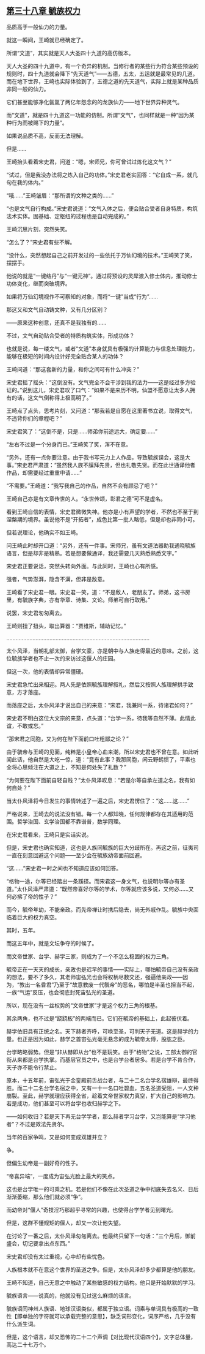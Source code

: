## [第三十八章 毓族权力](https://www.xxbiquge.com/11_11207/9205866.html)


  品质高于一般仙力的力量。

  就这一瞬间，王崎就已经确定了。

  所谓“文道”，其实就是天人大圣四十九道的高仿版本。

  天人大圣的四十九道中，有一个奇异的机制。当修行者的某些行为符合某些预设的规则时，四十九道就会降下“先天道气”——五德，五太，五运就是最常见的几道。而在地下世界，王崎也实际体验到了，五德之道的先天道气，实际上就是某种品质非同一般的仙力。

  它们甚至能够净化氤氲了两亿年怨念的的龙族仙力——地下世界异种灵气。

  而“文道”，就是四十九道这一功能的仿制。所谓“文气”，也同样就是一种“因为某种行为而被赐下的力量”。

  如果说品质不高，反而无法理解。

  但是……

  王崎抬头看着宋史君，问道：“嗯，宋师兄，你可曾试过炼化这文气？”

  “试过，但是我没办法将之炼入自己的功体。”宋史君老实回答：“它自成一系，就几句在我的体内。”

  “哦……”王崎皱眉：“那所谓的文种之类的……”

  “也是文气自行构成。”宋史君说道：“文气入体之后，便会贴合受者自身特质，构筑法术实体。固基础、定枢纽的过程也是自动完成的。”

  王崎沉思片刻，突然失笑。

  “怎么了？”宋史君有些不解。

  “没什么，突然想起自己之前开发过的一些依托于万仙幻境的技术。”王崎笑了笑，摆摆手。

  他说的就是“一键结丹”与“一键元神”。通过将预设的灵犀渡入修士体内，推动修士功体变化，继而突破境界。

  如果将万仙幻境视作不可察知的对象，而将“一键”当成“行为”……

  那这又和文气自动铸文种，又有几分区别？

  ——原来这种创意，还真不是我独有的……

  不过，文气自动贴合受者的特质构筑实体，形成功体？

  也就是说，每一缕文气，或者“文道”本身就具有极强的计算能力与信息处理能力，能够在极短的时间内设计好完全贴合某人的功体？

  王崎问道：“那这套新的力量，和你之间可有什么冲突？”

  宋史君摇了摇头：“这倒没有。文气完全不会干涉到我的法力——这是经过多方验证的。”说到这儿，宋史君叹了口气：“如果不是来历不明，仙盟不愿意让太多人拥有的话，这文气倒称得上极高明了。”

  王崎点了点头，思考片刻，又问道：“那我若是自愿在这里著书立说，取得文气，不违背你们的章程吧？”

  宋史君笑了：“这倒不是，只是……师弟你前途远大，确定要……”

  “左右不过是一个分身而已。”王崎笑了笑，浑不在意。

  “另外，还有一点你要注意。由于我书写元力上人作品，导致毓族误会，这是大事。”宋史君严肃道：“虽然我人族不膜拜先贤，但也礼敬先贤。而在此世通译他者作品，却需要经过重重申请……”

  “不需要。”王崎道：“我写我自己的作品，自然不会有顾忌了吧？”

  王崎自己亦是有文章传世的人。“永世传颂，彰君之德”可不是虚名。

  看到王崎自信的表情，宋史君微微失神。他亦是小有声望的学者，不然也不至于到涅槃期的境界。虽说他不是“开拓者”，成色比第一批人略低，但是却也非同小可。

  但若说理论，他确实不如王崎。

  问王崎此时却开口道：“另外，还有一件事。宋师兄，虽有文道法器助我通晓毓族语言，但是却非是精熟。若是想要做通译，我还需要几天熟悉熟悉文字。”

  宋史君正要说话，突然头转向外面。与此同时，王崎也心有所感。

  强者，气势澎湃，隐含不满，但非是敌意。

  王崎看了宋史君一眼。宋史君一笑，道：“不是敌人，老朋友了。师弟，这书房里，有毓族字典，亦有华章、诗集、文论。师弟可自行取用。”

  说罢，宋史君匆匆离去。

  王崎则扭了扭头，取出算器：“贾维斯，辅助记忆。”

  …………………………………………………………………………………

  太仆风泽，当朝礼部太御，台学文豪，亦是朝中与人族走得最近的意味。之前，这位毓族学者也不止一次的来访过这偃人的庄园。

  但这一次，他的表情却异常僵硬。

  宋史君急忙出来相迎。两人先是依照毓族理解叙礼，然后又按照人族理解拱手致意，方才落座。

  而落座之后，太仆风泽才说出自己的来意：“宋君，我兼同一系，待诸君如何？”

  宋史君不明白这位大文宗的来意，点头道：“台学一系，待我等自然不薄。此情此谊，不敢或忘。”

  “那宋君之同胞，又为何在陛下面前口吐粗鄙之论？”

  由于毓帝与王崎的见面，纯粹是小皇帝心血来潮，所以宋史君也不曾在意。如此听闻此话，他自然是大吃一惊，道：“竟有此事？我那同胞，闲云野鹤惯了，平素也全将心思倾注在大道之上，不知是何处失了礼数？”

  “为何要在陛下面前自轻自贱？”太仆风泽叹息：“若是尔等自承左道之名，我有如何自处？”

  当太仆风泽将今日发生的事情转述了一遍之后，宋史君愣住了：“这……这……”

  严格说来，王崎去的说法没有错。每一个人都知晓，任何规律都存在其适用的范围。哲学治国、玄学治国都不靠谱普，数学同理。

  在宋史君看来，王崎只是实话实说。

  但是，宋史君也确实知道，这也是人族同毓族的巨大分歧所在。再这之前，征夷司一直在刻意回避这个问题——至少会在毓族幼帝面前回避。

  “这……”宋史君一时之间也不知道应该如何回答。

  “格物一途，尔等已经踏出一条蹊径。而宋君这一身文气，也说明尔等亦有圣道。”太仆风泽严肃道：“既然帝喜好尔等的学术，尔等就应该多说，又何必……又何必拂了帝的性子？”

  而今，毓帝年幼，不能亲政。而先帝禅让时携后隐去，尚无外戚作乱。毓族中央面临着巨大的权力真空。

  其时，五年。

  而这五年中，就是文坛争夺的时候了。

  而文帝世家、台学、赫学三家，则成为了一个不怎么稳固的权力三角。

  毓帝正在一天天的成长，亲政也是迟早的事情——实际上，哪怕毓帝自己没有亲政的想法，要不了多久，其老师宙弘光也会将权柄尽数交还，强逼他亲政——因为，“教出一名昏君”乃至于“故意教废一代毓帝”的恶名，哪怕是半圣也担当不起，一族“气运”反压，也会彻底封死宙弘光的圣道。

  所以，现在没有一丝权势的“文帝世家”才是这个权力三角的根基。

  其余两角，也不过是“跷跷板”的两端而已。它们在毓帝的基础上，此起彼伏着。

  赫学依旧具有正统之名。天下赫者齐呼，可唤至圣，可判天子无道。这是赫学的力量。也正是因为如此，赫学之首宙弘光毫无悬念的成为毓帝太傅，股肱之臣。

  台学略略弱势。但是“非从赫即从台”也不是玩笑。由于“格物”之说，工部太御的官衔从来都是台学执掌。而基层官员之中，也是台学台者居多。若是台学不肯合作，天子亦不能令行禁止。

  原本，十五年前，宙弘光于金銮殿前舌战台者，与二十二名台学名宿雄辩，最终得胜。而二十二名台学名宿之中，又有一十一名口吐碧血，五名圣道受阻，一人文种崩裂。至此，赫学就理应获得全省，趁着文帝世家权力真空，扩大自己的影响力。若是成功，他们甚至可以将台学也收归赫学之下。

  ——如何收归？若是天下再无台学学者，那么赫者学习台学，又岂能算是“学习他者”？不过是效法先贤尔。

  当年的百家争鸣，又是如何变成双雄并立？

  争。

  但偏生幼帝是一副好奇的性子。

  “帝喜异端”，一度成为宙弘光脸上最大的笑点。

  这也是台学唯一的可乘之机。若是他们不像在此次圣道之争中彻底失去名义、日后渐渐萎缩，那么他们就必须“争”。

  而幼帝对“偃人”奇技淫巧那超乎寻常的兴趣，也使得台学学者见到曙光。

  但是，这群不懂规矩的偃人，却又一次让他失望。

  在讨论了一番之后，太仆风泽匆匆离去。他最终只留下一句话：“三个月后，御前盛会，切记要拿出点东西。”

  宋史君却没有太过重视，心中却有些忧色。

  人族根本就不在意这个世界的圣道之争。但是，太仆风泽却多少都算是他的朋友。

  王崎不知道，自己无意之中触动了某些敏感的权力结构。他只是开始默默的学习。

  毓族语言——说真的，他就没有见过这么麻烦的语言。

  毓族语同神州人族语、地球汉语类似，都属于独立语。词素与单词具有极高的一致性【即单独的字符就可以承载完整的意思】，缺乏词形变化，词序严格，几乎没有什么派生词。

  但是，这个语言，却又恐怖的二十二个声调【对比现代汉语四个】，文字总体量，高达二十七万个。
